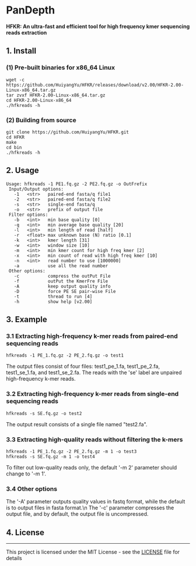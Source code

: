 # PanDepth
<b>HFKR: An ultra-fast and efficient tool for high frequency kmer sequencing reads extraction</b>

##  1. Install
### (1) Pre-built binaries for x86_64 Linux
```
wget -c https://github.com/HuiyangYu/HFKR/releases/download/v2.00/HFKR-2.00-Linux-x86_64.tar.gz
tar zvxf HFKR-2.00-Linux-x86_64.tar.gz
cd HFKR-2.00-Linux-x86_64
./hfkreads -h
```
### (2) Building from source
```
git clone https://github.com/HuiyangYu/HFKR.git
cd HFKR
make
cd bin
./hfkreads -h
```
## 2. Usage
```
Usage: hfkreads -1 PE1.fq.gz -2 PE2.fq.gz -o OutFrefix
 Input/Output options:
   -1	<str>   paired-end fasta/q file1
   -2	<str>   paired-end fasta/q file2
   -s	<str>   single-end fasta/q
   -o	<str>   prefix of output file
 Filter options:
   -b	<int>   min base quality [0]
   -q	<int>   min average base quality [20]
   -l	<int>   min length of read [half]
   -r	<float> max unknown base (N) ratio [0.1]
   -k	<int>   kmer length [31]
   -w	<int>   window size [10]
   -m	<int>   min kmer count for high freq kmer [2]
   -x	<int>   min count of read with high freq kmer [10]
   -n	<int>   read number to use [1000000]
   -a	        use all the read number
 Other options:
   -c           compress the outPut File
   -f           outPut the KmerFre File
   -A           keep output quality info
   -D           force PE SE pair-wise File 
   -t           thread to run [4]
   -h           show help [v2.00]
```
## 3. Example
### 3.1 Extracting high-frequency k-mer reads from paired-end sequencing reads
```
hfkreads -1 PE_1.fq.gz -2 PE_2.fq.gz -o test1
```
The output files consist of four files: test1_pe_1.fa, test1_pe_2.fa, test1_se_1.fa, and test1_se_2.fa. The reads with the 'se' label are unpaired high-frequency k-mer reads.

### 3.2 Extracting high-frequency k-mer reads from single-end sequencing reads
```
hfkreads -s SE.fq.gz -o test2
```
The output result consists of a single file named "test2.fa".

### 3.3 Extracting high-quality reads without filtering the k-mers
```
hfkreads -1 PE_1.fq.gz -2 PE_2.fq.gz -m 1 -o test3
hfkreads -s SE.fq.gz -m 1 -o test4
```
To filter out low-quality reads only, the default '-m 2' parameter should change to '-m 1'.

### 3.4 Other options
The '-A' parameter outputs quality values in fastq format, while the default is to output files in fasta format.\n
The '-c' parameter compresses the output file, and by default, the output file is uncompressed.

## 4. License
-------

This project is licensed under the MIT License - see the [LICENSE](LICENSE) file for details
